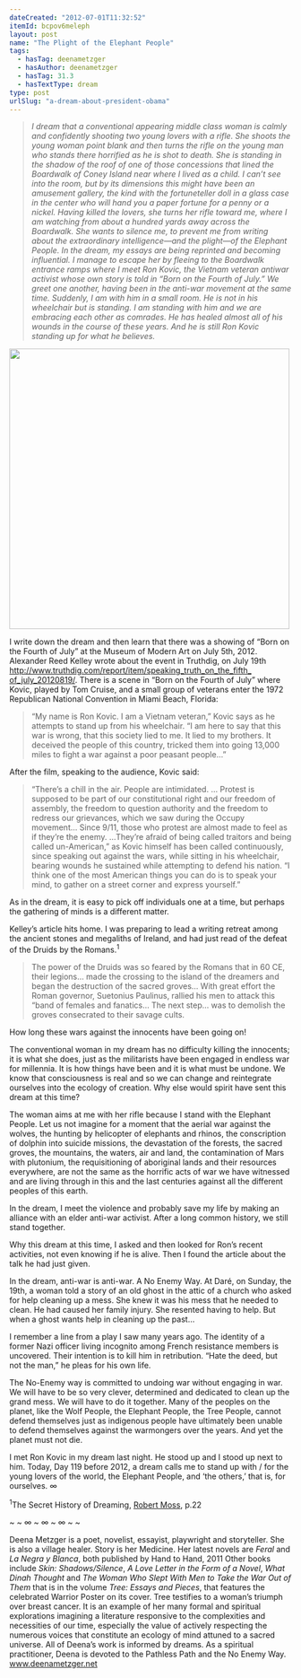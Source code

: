 ```yaml
---
dateCreated: "2012-07-01T11:32:52"
itemId: bcpov6meleph
layout: post
name: "The Plight of the Elephant People"
tags:
  - hasTag: deenametzger
  - hasAuthor: deenametzger
  - hasTag: 31.3
  - hasTextType: dream
type: post
urlSlug: "a-dream-about-president-obama"
---
```


> *I dream that a conventional appearing middle class woman is calmly and confidently shooting two young lovers with a rifle. She shoots the young woman point blank and then turns the rifle on the young man who stands there horrified as he is shot to death. She is standing in the shadow of the roof of one of those concessions that lined the Boardwalk of Coney Island near where I lived as a child. I can’t see into the room, but by its dimensions this might have been an amusement gallery, the kind with the fortuneteller doll in a glass case in the center who will hand you a paper fortune for a penny or a nickel.* 
> *Having killed the lovers, she turns her rifle toward me, where I am watching from about a hundred yards away across the Boardwalk. She wants to silence me, to prevent me from writing about the extraordinary intelligence—and the plight—of the Elephant People. In the dream, my essays are being reprinted and becoming influential. I manage to escape her by fleeing to the Boardwalk entrance ramps where I meet Ron Kovic, the Vietnam veteran antiwar activist whose own story is told in “Born on the Fourth of July.” We greet one another, having been in the anti-war movement at the same time.* 
> *Suddenly, I am with him in a small room. He is not in his wheelchair but is standing. I am standing with him and we are embracing each other as comrades. He has healed almost all of his wounds in the course of these years. And he is still Ron Kovic standing up for what he believes.*

<img src="../images/post-bcpov6meleph-1.jpg" width=500 height="auto"/>

I write down the dream and then learn that there was a showing of “Born on the Fourth of July” at the Museum of Modern Art on July 5th, 2012. Alexander Reed Kelley wrote about the event in Truthdig, on July 19th [http://www.truthdig.com/report/item/speaking_truth_on_the_fifth_ of_july_20120819/](https://www.truthdig.com/articles/speaking-truth-on-the-fifth-of-july/). There is a scene in “Born on the Fourth of July” where Kovic, played by Tom Cruise, and a small group of veterans enter the 1972 Republican National Convention in Miami Beach, Florida: 

> “My name is Ron Kovic. I am a Vietnam veteran,” Kovic says as he attempts to stand up from his wheelchair. “I am here to say that this war is wrong, that this society lied to me. It lied to my brothers. It deceived the people of this country, tricked them into going 13,000 miles to fight a war against a poor peasant people…” 

After the film, speaking to the audience, Kovic said: 

> “There’s a chill in the air. People are intimidated. … Protest is supposed to be part of our constitutional right and our freedom of assembly, the freedom to question authority and the freedom to redress our grievances, which we saw during the Occupy movement… Since 9/11, those who protest are almost made to feel as if they’re the enemy. …They’re afraid of being called traitors and being called un-American,” as Kovic himself has been called continuously, since speaking out against the wars, while sitting in his wheelchair, bearing wounds he sustained while attempting to defend his nation. “I think one of the most American things you can do is to speak your mind, to gather on a street corner and express yourself.” 

As in the dream, it is easy to pick off individuals one at a time, but perhaps the gathering of minds is a different matter. 

Kelley’s article hits home. I was preparing to lead a writing retreat among the ancient stones and megaliths of Ireland, and had just read of the defeat of the Druids by the Romans.<sup>1</sup> 

> The power of the Druids was so feared by the Romans that in 60 CE, their legions… made the crossing to the island of the dreamers and began the destruction of the sacred groves… With great effort the Roman governor, Suetonius Paulinus, rallied his men to attack this “band of females and fanatics… The next step… was to demolish the groves consecrated to their savage cults. 

How long these wars against the innocents have been going on! 

The conventional woman in my dream has no difficulty killing the innocents; it is what she does, just as the militarists have been engaged in endless war for millennia. It is how things have been and it is what must be undone. We know that consciousness is real and so we can change and reintegrate ourselves into the ecology of creation. Why else would spirit have sent this dream at this time? 

The woman aims at me with her rifle because I stand with the Elephant People. Let us not imagine for a moment that the aerial war against the wolves, the hunting by helicopter of elephants and rhinos, the conscription of dolphin into suicide missions, the devastation of the forests, the sacred groves, the mountains, the waters, air and land, the contamination of Mars with plutonium, the requisitioning of aboriginal lands and their resources everywhere, are not the same as the horrific acts of war we have witnessed and are living through in this and the last centuries against all the different peoples of this earth. 

In the dream, I meet the violence and probably save my life by making an alliance with an elder anti-war activist. After a long common history, we still stand together. 

Why this dream at this time, I asked and then looked for Ron’s recent activities, not even knowing if he is alive. Then I found the article about the talk he had just given. 

In the dream, anti-war is anti-war. A No Enemy Way. At Daré, on Sunday, the 19th, a woman told a story of an old ghost in the attic of a church who asked for help cleaning up a mess. She knew it was his mess that he needed to clean. He had caused her family injury. She resented having to help. But when a ghost wants help in cleaning up the past… 

I remember a line from a play I saw many years ago. The identity of a former Nazi officer living incognito among French resistance members is uncovered. Their intention is to kill him in retribution. “Hate the deed, but not the man,” he pleas for his own life. 

The No-Enemy way is committed to undoing war without engaging in war. We will have to be so very clever, determined and dedicated to clean up the grand mess. We will have to do it together. Many of the peoples on the planet, like the Wolf People, the Elephant People, the Tree People, cannot defend themselves just as indigenous people have ultimately been unable to defend themselves against the warmongers over the years. And yet the planet must not die. 

I met Ron Kovic in my dream last night. He stood up and I stood up next to him. Today, Day 119 before 2012, a dream calls me to stand up with / for the young lovers of the world, the Elephant People, and ‘the others,’ that is, for ourselves. ∞

<sup>1</sup>The Secret History of Dreaming, [Robert Moss](../@robertmoss), p.22 

~ ~ ∞ ~ ∞ ~ ∞ ~ ~ 

Deena Metzger is a poet, novelist, essayist, playwright and storyteller. She is also a village healer. Story is her Medicine. Her latest novels are *Feral* and *La Negra y Blanca*, both published by Hand to Hand, 2011 Other books include *Skin: Shadows/Silence*, *A Love Letter in the Form of a Novel*, *What Dinah Thought* and *The Woman Who Slept With Men to Take the War Out of Them* that is in the volume *Tree: Essays and Pieces*, that features the celebrated Warrior Poster on its cover. Tree testifies to a woman’s triumph over breast cancer. It is an example of her many formal and spiritual explorations imagining a literature responsive to the complexities and necessities of our time, especially the value of actively respecting the numerous voices that constitute an ecology of mind attuned to a sacred universe. All of Deena’s work is informed by dreams. As a spiritual practitioner, Deena is devoted to the Pathless Path and the No Enemy Way. 
[www.deenametzger.net ](http://deenametzger.net/)


